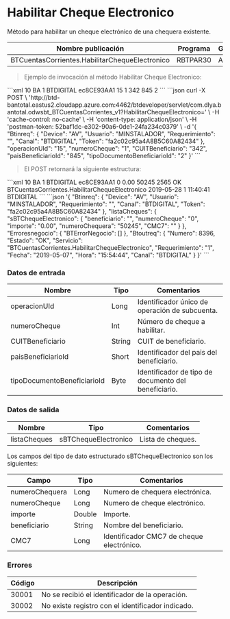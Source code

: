 # Habilitar Cheque Electronico 

Método para habilitar un cheque electrónico de una chequera existente. 

Nombre publicación | Programa | Global/País 
--------- | ----------- | ----------- 
BTCuentasCorrientes.HabilitarChequeElectronico | RBTPAR30 | Argentina 

> Ejemplo de invocación al método Habilitar Cheque Electronico: 

<code-group> 
<code-block title="XML" active> 
```xml 
<soapenv:Envelope xmlns:soapenv="http://schemas.xmlsoap.org/soap/envelope/" xmlns:bts="http://uy.com.dlya.bantotal/BTSOA/"> 
   <soapenv:Header/> 
   <soapenv:Body> 
      <bts:BTCuentasCorrientes.HabilitarChequeElectronico> 
         <bts:Btinreq> 
           <bts:Device>10</bts:Device> 
            <bts:Usuario>BA</bts:Usuario> 
            <bts:Requerimiento>1</bts:Requerimiento> 
            <bts:Canal>BTDIGITAL</bts:Canal> 
            <bts:Token>ec8CE93AA1</bts:Token> 
         </bts:Btinreq> 
         <bts:operacionUId>15</bts:operacionUId> 
         <bts:numeroCheque>1</bts:numeroCheque> 
         <bts:CUITBeneficiario>342</bts:CUITBeneficiario> 
         <bts:paisBeneficiarioId>845</bts:paisBeneficiarioId> 
         <bts:tipoDocumentoBeneficiarioId>2</bts:tipoDocumentoBeneficiarioId> 
      </bts:BTCuentasCorrientes.HabilitarChequeElectronico> 
   </soapenv:Body> 
</soapenv:Envelope></soapenv:Envelope> 
``` 
</code-block> 

<code-block title="JSON"> 
```json 
curl -X POST \ 
  'http://btd-bantotal.eastus2.cloudapp.azure.com:4462/btdeveloper/servlet/com.dlya.bantotal.odwsbt_BTCuentasCorrientes_v1?HabilitarChequeElectronico=' \ 
  -H 'cache-control: no-cache' \ 
  -H 'content-type: application/json' \ 
  -H 'postman-token: 52baf1dc-e302-90a6-0de1-24fa234c0379' \ 
  -d '{ 
	"Btinreq": { 
		"Device": "AV", 
		"Usuario": "MINSTALADOR", 
		"Requerimiento": "", 
		"Canal": "BTDIGITAL", 
		"Token": "fa2c02c95a4A8B5C60A82434" 
	}, 
	"operacionUId": "15", 
	"numeroCheque": "1", 
	"CUITBeneficiario": "342", 
	"paisBeneficiarioId": "845", 
	"tipoDocumentoBeneficiarioId": "2" 
}' 
``` 
</code-block> 
</code-group> 

> El POST retornará la siguiente estructura: 

<code-group> 
<code-block title="XML" active> 
```xml 
<SOAP-ENV:Envelope xmlns:SOAP-ENV="http://schemas.xmlsoap.org/soap/envelope/" xmlns:xsd="http://www.w3.org/2001/XMLSchema" xmlns:SOAP-ENC="http://schemas.xmlsoap.org/soap/encoding/" xmlns:xsi="http://www.w3.org/2001/XMLSchema-instance"> 
   <SOAP-ENV:Body> 
      <BTCuentasCorrientes.HabilitarChequeElectronicoResponse xmlns="http://uy.com.dlya.bantotal/BTSOA/"> 
         <Btinreq> 
            <Device>10</Device> 
            <Usuario>BA</Usuario> 
            <Requerimiento>1</Requerimiento> 
            <Canal>BTDIGITAL</Canal> 
            <Token>ec8CE93AA1</Token> 
         </Btinreq> 
         <listaCheques> 
			<sBTChequeElectronico> 
               <beneficiario/> 
               <numeroCheque>0</numeroCheque> 
               <importe>0.00</importe> 
               <numeroChequera>50245</numeroChequera> 
               <CMC7/> 
            </sBTChequeElectronico> 
		 </listaCheques> 
         <Erroresnegocio></Erroresnegocio> 
         <Btoutreq> 
            <Numero>2565</Numero> 
            <Estado>OK</Estado> 
            <Servicio>BTCuentasCorrientes.HabilitarChequeElectronico</Servicio> 
            <Fecha>2019-05-28</Fecha> 
            <Requerimiento>1</Requerimiento> 
            <Hora>11:40:41</Hora> 
            <Canal>BTDIGITAL</Canal> 
         </Btoutreq> 
      </BTCuentasCorrientes.HabilitarChequeElectronicoResponse> 
   </SOAP-ENV:Body> 
</SOAP-ENV:Envelope> 
``` 
</code-block> 

<code-block title="JSON"> 
```json 
'{ 
	"Btinreq": { 
		"Device": "AV", 
		"Usuario": "MINSTALADOR", 
		"Requerimiento": "", 
		"Canal": "BTDIGITAL", 
		"Token": "fa2c02c95a4A8B5C60A82434" 
	}, 
	"listaCheques": { 
		"sBTChequeElectronico": { 
            "beneficiario": "", 
            "numeroCheque": "0", 
            "importe": "0.00", 
            "numeroChequera": "50245", 
            "CMC7": "" 
		} 
    }, 
    "Erroresnegocio": { 
        "BTErrorNegocio": [] 
    }, 
    "Btoutreq": { 
        "Numero": 8396, 
        "Estado": "OK", 
        "Servicio": "BTCuentasCorrientes.HabilitarChequeElectronico", 
        "Requerimiento": "1", 
        "Fecha": "2019-05-07", 
        "Hora": "15:54:44", 
        "Canal": "BTDIGITAL" 
    } 
}' 
``` 
</code-block> 
</code-group>  

### Datos de entrada 

Nombre | Tipo | Comentarios 
--------- | ----------- | ----------- 
operacionUId	|	Long	|	Identificador único de operación de subcuenta. 
numeroCheque	|	Int	|	Número de cheque a habilitar. 
CUITBeneficiario	|	String	|	CUIT de beneficiario. 
paisBeneficiarioId	|	Short	|	Identificador del pais del beneficiario. 
tipoDocumentoBeneficiarioId	|	Byte	|	Identificador de tipo de documento del beneficiario. 

### Datos de salida 

Nombre | Tipo | Comentarios 
--------- | ----------- | ----------- 
listaCheques	|	sBTChequeElectronico	|	Lista de cheques. 

Los campos del tipo de dato estructurado sBTChequeElectronico son los siguientes: 

Campo | Tipo | Comentarios 
--------- | ----------- | ----------- 
numeroChequera | Long | Numero de chequera electrónica. 
numeroCheque | Long | Numero de cheque electrónico. 
importe | Double | Importe. 
beneficiario | String | Nombre del beneficiario. 
CMC7 | Long | Identificador CMC7 de cheque electrónico. 

### Errores 

Código | Descripción 
--------- | ----------- 
30001 | No se recibió el identificador de la operación. 
30002 | No existe registro con el identificador indicado. 

 
